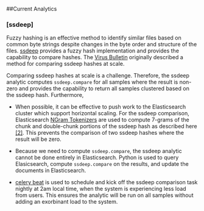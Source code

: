 ##Current Analytics

### [ssdeep]

Fuzzy hashing is an effective method to identify similar files based on common byte strings despite changes in the byte order and structure of the files. [ssdeep](https://ssdeep-project.github.io/ssdeep/index.html) provides a fuzzy hash implementation and provides the capability to compare hashes. The [Virus Bulletin](https://www.virusbulletin.com/virusbulletin/2015/11/optimizing-ssdeep-use-scale/) originally described a method for comparing ssdeep hashes at scale. 

Comparing ssdeep hashes at scale is a challenge. Therefore, the ssdeep analytic computes ```ssdeep.compare``` for all samples where the result is non-zero and provides the capability to return all samples clustered based on the ssdeep hash. Furthermore,

- When possible, it can be effective to push work to the Elasticsearch cluster which support horizontal scaling. For the ssdeep comparison, Elasticsearch [NGram  Tokenizers](https://www.elastic.co/guide/en/elasticsearch/reference/current/analysis-ngram-tokenizer.html)
are used to compute 7-grams of the chunk and double-chunk portions of the ssdeep hash as described here [[2]](http://www.intezer.com/intezer-community-tip-ssdeep-comparisons-with-elasticsearch/). This prevents the comparison of two ssdeep hashes where the result will be zero.

- Because we need to compute ```ssdeep.compare```, the ssdeep analytic cannot be done entirely in Elasticsearch. Python is used to query Elasicsearch, compute ```ssdeep.compare``` on the results, and update the documents in Elasticsearch.

- [celery beat](http://docs.celeryproject.org/en/latest/userguide/periodic-tasks.html) is used to schedule and kick off the ssdeep comparison task nightly at 2am local time, when the system is experiencing less load from users. This ensures the analytic will be run on all samples without adding an exorbinant load to the system.